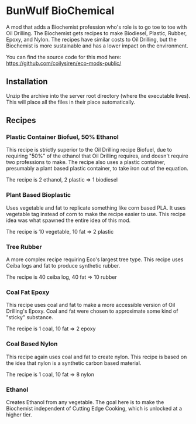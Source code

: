# BunWulf BioChemical

A mod that adds a Biochemist profession who's role is to go toe to toe with Oil Drilling. The Biochemist gets recipes to make Biodiesel, Plastic, Rubber, Epoxy, and Nylon. The recipes have similar costs to Oil Drilling, but the Biochemist is more sustainable and has a lower impact on the environment.

You can find the source code for this mod here: https://github.com/coilysiren/eco-mods-public/

## Installation

Unzip the archive into the server root directory (where the executable lives). This will place all the files in their place automatically.

## Recipes

### Plastic Container Biofuel, 50% Ethanol

This recipe is strictly superior to the Oil Drilling recipe Biofuel, due to requiring "50%" of the ethanol that Oil Drilling requires, and doesn't require two professions to make. The recipe also uses a plastic container, presumably a plant based plastic container, to take iron out of the equation.

The recipe is 2 ethanol, 2 plastic => 1 biodiesel

### Plant Based Bioplastic

Uses vegetable and fat to replicate something like corn based PLA. It uses vegetable tag instead of corn to make the recipe easier to use. This recipe idea was what spawned the entire idea of this mod.

The recipe is 10 vegetable, 10 fat => 2 plastic

### Tree Rubber

A more complex recipe requiring Eco's largest tree type. This recipe uses Ceiba logs and fat to produce synthetic rubber.

The recipe is 40 ceiba log, 40 fat => 10 rubber

### Coal Fat Epoxy

This recipe uses coal and fat to make a more accessible version of Oil Drilling's Epoxy. Coal and fat were chosen to approximate some kind of "sticky" substance.

The recipe is 1 coal, 10 fat => 2 epoxy

### Coal Based Nylon

This recipe again uses coal and fat to create nylon. This recipe is based on the idea that nylon is a synthetic carbon based material.

The recipe is 1 coal, 10 fat => 8 nylon

### Ethanol

Creates Ethanol from any vegetable. The goal here is to make the Biochemist independent of Cutting Edge Cooking, which is unlocked at a higher tier.
